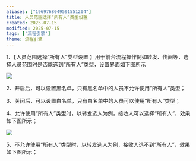 ```yaml
---
aliases: ["1969768049591551204"]
title: 人员范围选择“所有人”类型设置
created: 2025-07-15
modified: 2025-07-15
tags: ['流程引擎']
theme: 流程引擎
---
```


1、【人员范围选择“所有人”类型设置 】用于前台流程操作例如转发、传阅等，选择人员范围时是否能选到“所有人”类型，设置界面如下图所示

![](https://myhelpdoc.oss-cn-heyuan.aliyuncs.com/mdimages/2b22f97a026ee573ee38194629c4bce4.jpg)

2、开启后，可以设置黑名单，只有黑名单中的人员不允许使用“所有人”类型；

3、关闭后，可以设置白名单，只有白名单中的人员可以使用“所有人”类型；

4、允许使用“所有人”类型时，以转发选人为例，接收人可以选择“所有人”，效果如下图所示；

![](https://myhelpdoc.oss-cn-heyuan.aliyuncs.com/mdimages/422f09d3cc1183a131ebdc070f6cabf9.jpg)

5、不允许使用“所有人”类型时，以转发选人为例，接收人选不到“所有人”，效果如下图所示；

